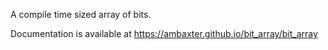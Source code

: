 A compile time sized array of bits.

Documentation is available at https://ambaxter.github.io/bit_array/bit_array